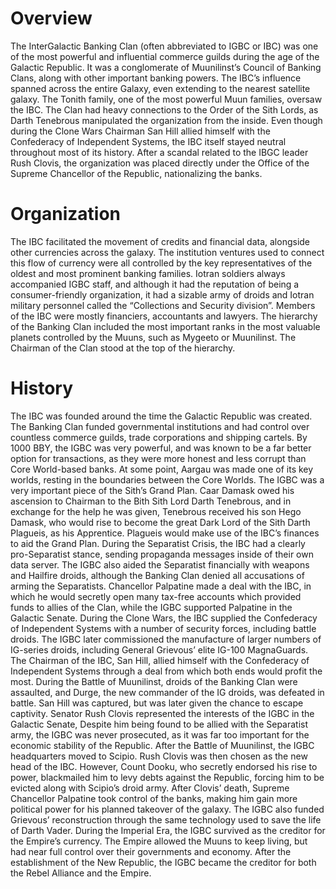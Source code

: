 # Overview

The InterGalactic Banking Clan (often abbreviated to IGBC or IBC) was one of the most powerful and influential commerce guilds during the age of the Galactic Republic.
It was a conglomerate of Muunilinst’s Council of Banking Clans, along with other important banking powers.
The IBC’s influence spanned across the entire Galaxy, even extending to the nearest satellite galaxy.
The Tonith family, one of the most powerful Muun families, oversaw the IBC.
The Clan had heavy connections to the Order of the Sith Lords, as Darth Tenebrous manipulated the organization from the inside.
Even though during the Clone Wars Chairman San Hill allied himself with the Confederacy of Independent Systems, the IBC itself stayed neutral throughout most of its history.
After a scandal related to the IBGC leader Rush Clovis, the organization was placed directly under the Office of the Supreme Chancellor of the Republic, nationalizing the banks.

# Organization

The IBC facilitated the movement of credits and financial data, alongside other currencies across the galaxy.
The institution ventures used to connect this flow of currency were all controlled by the key representatives of the oldest and most prominent banking families.
Iotran soldiers always accompanied IGBC staff, and although it had the reputation of being a consumer-friendly organization, it had a sizable army of droids and Iotran military personnel called the  “Collections and Security division”.
Members of the IBC were mostly financiers, accountants and lawyers.
The hierarchy of the Banking Clan included the most important ranks in the most valuable planets controlled by the Muuns, such as Mygeeto or Muunilinst.
The Chairman of the Clan stood at the top of the hierarchy.

# History

The IBC was founded around the time the Galactic Republic was created.
The Banking Clan funded governmental institutions and had control over countless commerce guilds, trade corporations and shipping cartels.
By 1000 BBY, the IGBC was very powerful, and was known to be a far better option for transactions, as they were more honest and less corrupt than Core World-based banks.
At some point, Aargau was made one of its key worlds, resting in the boundaries between the Core Worlds.
The IGBC was a very important piece of the Sith’s Grand Plan.
Caar Damask owed his ascension to Chairman to the Bith Sith Lord Darth Tenebrous, and in exchange for the help he was given, Tenebrous received his son Hego Damask, who would rise to become the great Dark Lord of the Sith Darth Plagueis, as his Apprentice.
Plagueis would make use of the IBC’s finances to aid the Grand Plan.
During the Separatist Crisis, the IBC had a clearly pro-Separatist stance, sending propaganda messages inside of their own data server.
The IGBC also aided the Separatist financially with weapons and Hailfire droids, although the Banking Clan denied all accusations of arming the Separatists.
Chancellor Palpatine made a deal with the IBC, in which he would secretly open many tax-free accounts which provided funds to allies of the Clan, while the IGBC supported Palpatine in the Galactic Senate.
During the Clone Wars, the IBC supplied the Confederacy of Independent Systems with a number of security forces, including battle droids.
The IGBC later commissioned the manufacture of larger numbers of IG-series droids, including General Grievous’ elite IG-100 MagnaGuards.
The Chairman of the IBC, San Hill, allied himself with the Confederacy of Independent Systems through a deal from which both ends would profit the most.
During the Battle of Muunilinst, droids of the Banking Clan were assaulted, and Durge, the new commander of the IG droids, was defeated in battle.
San Hill was captured, but was later given the chance to escape captivity.
Senator Rush Clovis represented the interests of the IGBC in the Galactic Senate, Despite him being found to be allied with the Separatist army, the IGBC was never prosecuted, as it was far too important for the economic stability of the Republic.
After the Battle of Muunilinst, the IGBC headquarters moved to Scipio.
Rush Clovis was then chosen as the new head of the IBC.
However, Count Dooku, who secretly endorsed his rise to power, blackmailed him to levy debts against the Republic, forcing him to be evicted along with Scipio’s droid army.
After Clovis’ death, Supreme Chancellor Palpatine took control of the banks, making him gain more political power for his planned takeover of the galaxy.
The IGBC also funded Grievous’ reconstruction through the same technology used to save the life of Darth Vader.
During the Imperial Era, the IGBC survived as the creditor for the Empire’s currency.
The Empire allowed the Muuns to keep living, but had near full control over their governments and economy.
After the establishment of the New Republic, the IGBC became the creditor for both the Rebel Alliance and the Empire.
